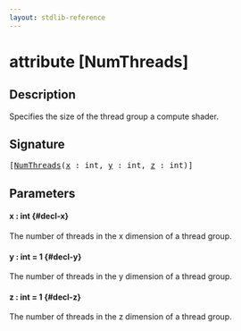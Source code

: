 ```yaml
---
layout: stdlib-reference
---
```


# attribute [NumThreads]

## Description

Specifies the size of the thread group a compute shader.

## Signature

<pre>
[<a href="/stdlib-reference/attributes/numthreads-03">NumThreads</a>(<a href="/stdlib-reference/attributes/numthreads-03#decl-x" class="code_param">x</a> : <span class="code_keyword">int</span>, <a href="/stdlib-reference/attributes/numthreads-03#decl-y" class="code_param">y</a> : <span class="code_keyword">int</span>, <a href="/stdlib-reference/attributes/numthreads-03#decl-z" class="code_param">z</a> : <span class="code_keyword">int</span>)]
</pre>

## Parameters

#### x  : int {#decl-x}
The number of threads in the x dimension of a thread group.

#### y  : int = 1 {#decl-y}
The number of threads in the y dimension of a thread group.

#### z  : int = 1 {#decl-z}
The number of threads in the z dimension of a thread group.


